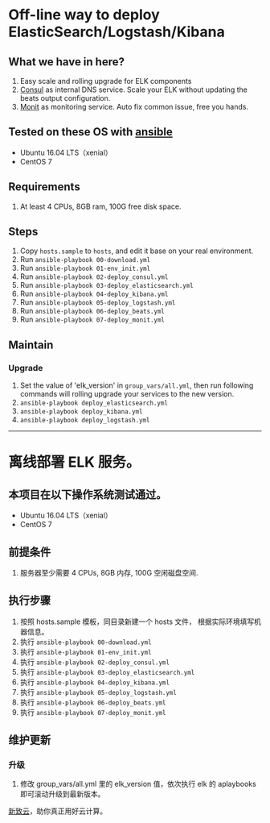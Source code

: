 # Off-line way to deploy ElasticSearch/Logstash/Kibana

## What we have in here?
1. Easy scale and rolling upgrade for ELK components
1. [Consul](https://www.consul.io/) as internal DNS service. Scale your ELK without updating the beats output configuration.
1. [Monit](https://mmonit.com/monit/documentation/monit.html) as monitoring service. Auto fix common issue, free you hands.

## Tested on these OS with [ansible](http://docs.ansible.com/ansible/latest/intro_installation.html)
* Ubuntu 16.04 LTS（xenial）
* CentOS 7

## Requirements
1. At least 4 CPUs, 8GB ram, 100G free disk space.

## Steps ##
1. Copy `hosts.sample` to `hosts`, and edit it base on your real environment.
1. Run `ansible-playbook 00-download.yml`
1. Run `ansible-playbook 01-env_init.yml`
1. Run `ansible-playbook 02-deploy_consul.yml`
1. Run `ansible-playbook 03-deploy_elasticsearch.yml`
1. Run `ansible-playbook 04-deploy_kibana.yml`
1. Run `ansible-playbook 05-deploy_logstash.yml`
1. Run `ansible-playbook 06-deploy_beats.yml`
1. Run `ansible-playbook 07-deploy_monit.yml`

## Maintain
### Upgrade
1. Set the value of 'elk_version' in `group_vars/all.yml`, then run following commands will rolling upgrade your services to the new version.
  1. `ansible-playbook deploy_elasticsearch.yml`
  1. `ansible-playbook deploy_kibana.yml`
  1. `ansible-playbook deploy_logstash.yml`

---

# 离线部署 ELK 服务。

## 本项目在以下操作系统测试通过。
* Ubuntu 16.04 LTS（xenial）
* CentOS 7

## 前提条件
1. 服务器至少需要 4 CPUs, 8GB 内存, 100G 空闲磁盘空间.

## 执行步骤
1. 按照 hosts.sample 模板，同目录新建一个 hosts 文件， 根据实际环境填写机器信息。
1. 执行 `ansible-playbook 00-download.yml`
1. 执行 `ansible-playbook 01-env_init.yml`
1. 执行 `ansible-playbook 02-deploy_consul.yml`
1. 执行 `ansible-playbook 03-deploy_elasticsearch.yml`
1. 执行 `ansible-playbook 04-deploy_kibana.yml`
1. 执行 `ansible-playbook 05-deploy_logstash.yml`
1. 执行 `ansible-playbook 06-deploy_beats.yml`
1. 执行 `ansible-playbook 07-deploy_monit.yml`

## 维护更新
### 升级
1. 修改 group_vars/all.yml 里的 elk_version 值，依次执行 elk 的 aplaybooks 即可滚动升级到最新版本。

[新致云](https://cloud.newtouch.com)，助你真正用好云计算。
